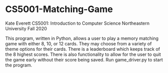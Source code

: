 # CS5001-Matching-Game
Kate Everett
CS5001: Introduction to Computer Science
Northeastern University
Fall 2020

This program, written in Python, allows a user to play a memory matching game with either 8, 10, or 12 cards. 
They may choose from a variety of theme options for their cards. There is a leaderboard which keeps track of 
the 8 highest scores. There is also functionality to allow for the user to quit the game early without their 
score being saved. Run game_driver.py to start the program.
